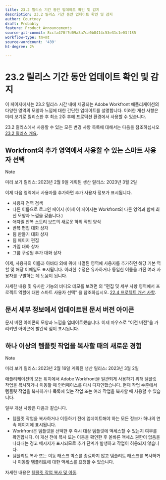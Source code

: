 ```yaml
---
title: 23.2 릴리스 기간 동안 업데이트 확인 및 감지
description: 23.2 릴리스 기간 동안 업데이트 확인 및 감지
author: Courtney
draft: Probably
feature: Product Announcements
source-git-commit: 8ccfa470f7d09a3a7ca0b8414c53e31c1e03f185
workflow-type: tm+mt
source-wordcount: '439'
ht-degree: 2%

---
```



# 23.2 릴리스 기간 동안 업데이트 확인 및 감지

이 페이지에서는 23.2 릴리스 시간 내에 제공되는 Adobe Workfront 애플리케이션의 다양한 영역의 모양과 느낌에 대한 간단한 업데이트를 설명합니다. 이러한 개선 사항은 미리 보기로 릴리스한 후 최소 2주 후에 프로덕션 환경에서 사용할 수 있습니다.

23.2 릴리스에서 사용할 수 있는 모든 변경 사항 목록에 대해서는 다음을 참조하십시오 [23.2 릴리스 개요](/help/quicksilver/product-announcements/product-releases/23.2-release-activity/23-2-release-overview.md).

## Workfront의 추가 영역에서 사용할 수 있는 스마트 사용자 선택

>[!NOTE]
>
>미리 보기 릴리스: 2023년 2월 9일 계획된 생산 릴리스: 2023년 3월 2일

이제 다음 영역에서 사용자를 추가하면 추가 사용자 정보가 표시됩니다.

* 사용자 전역 검색
* 다른 이름으로 로그인 페이지 (이제 이 페이지는 Workfront의 다른 영역과 함께 최신 모양과 느낌을 갖습니다.)
* 애자일 반복 스토리 보드의 새로운 하위 작업 양식
* 반복 편집 대화 상자
* 팀 만들기 대화 상자
* 팀 페이지 편집
* 가입 대화 상자
* 그룹 구성원 추가 대화 상자

이제, 사용자의 이름과 아바타 외에 위에 나열된 영역에 사용자를 추가하면 해당 기본 역할 및 해당 이메일도 표시됩니다. 이러한 수정은 유사하거나 동일한 이름을 가진 여러 사용자를 구별하는 데 도움이 됩니다.

자세한 내용 및 유사한 기능의 비디오 데모를 보려면 의 &quot;편집 및 세부 사항 영역에서 프로젝트 역할에 대한 스마트 사용자 선택&quot; 을 참조하십시오. [22.4 프로젝트 개선 사항](/help/quicksilver/product-announcements/product-releases/22.4-release-activity/22-4-project-enhancements.md).

## 문서 세부 정보에서 업데이트된 문서 버전 아이콘

문서 버전 아이콘의 모양과 느낌을 업데이트했습니다. 이제 마우스로 &quot;이전 버전&quot;을 가리키면 아이콘에 빨간색 점이 표시됩니다.

## 하나 이상의 템플릿 작업을 복사할 때의 새로운 경험

>[!NOTE]
>
>미리 보기 릴리스: 2023년 2월 16일 계획된 생산 릴리스: 2023년 3월 2일

애플리케이션의 모든 위치에서 Adobe Workfront을 일관되게 사용하기 위해 템플릿 작업을 복사하거나 이동할 때 인터페이스를 다시 디자인했습니다. 현재 작업 수준에서 템플릿 작업을 복사하거나 목록에 있는 작업 또는 여러 작업을 복사할 때 사용할 수 있습니다.

일부 개선 사항은 다음과 같습니다.

* 템플릿 작업을 복사하거나 이동하기 전에 업데이트해야 하는 모든 정보가 하나의 연속 페이지에 표시됩니다.
* Workfront은 템플릿을 선택한 후 즉시 대상 템플릿에 액세스할 수 있는지 여부를 확인합니다. 이 개선 전에 복사 또는 이동을 확인한 후 올바른 액세스 권한이 없음을 나타내는 경고 메시지가 표시되므로 추가 단계가 발생하고 작업이 허용되지 않습니다.
* 템플리트 복사 또는 이동 태스크 박스를 종료하지 않고 템플리트 태스크를 복사하거나 이동할 템플리트에 대한 액세스를 요청할 수 있습니다.

자세한 내용은 [템플릿 작업 복사 및 이동](/help/quicksilver/manage-work/projects/create-and-manage-templates/copy-and-move-template-tasks.md).